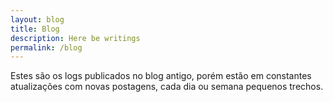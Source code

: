 ```yaml
---
layout: blog
title: Blog
description: Here be writings
permalink: /blog
---
```

Estes são os logs publicados no blog antigo, porém estão em constantes atualizações com novas postagens, cada dia ou semana pequenos trechos.



